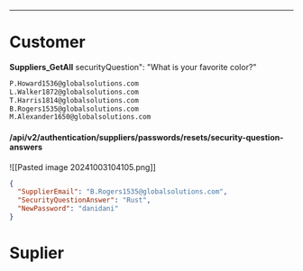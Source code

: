___

# Customer
**Suppliers_GetAll**
securityQuestion": "What is your favorite color?"


```txt
P.Howard1536@globalsolutions.com
L.Walker1872@globalsolutions.com
T.Harris1814@globalsolutions.com
B.Rogers1535@globalsolutions.com
M.Alexander1650@globalsolutions.com
```


#### /api/v2/authentication/suppliers/passwords/resets/security-question-answers

![[Pasted image 20241003104105.png]]

```json
{
  "SupplierEmail": "B.Rogers1535@globalsolutions.com",
  "SecurityQuestionAnswer": "Rust",
  "NewPassword": "danidani"
}
```


# Suplier







